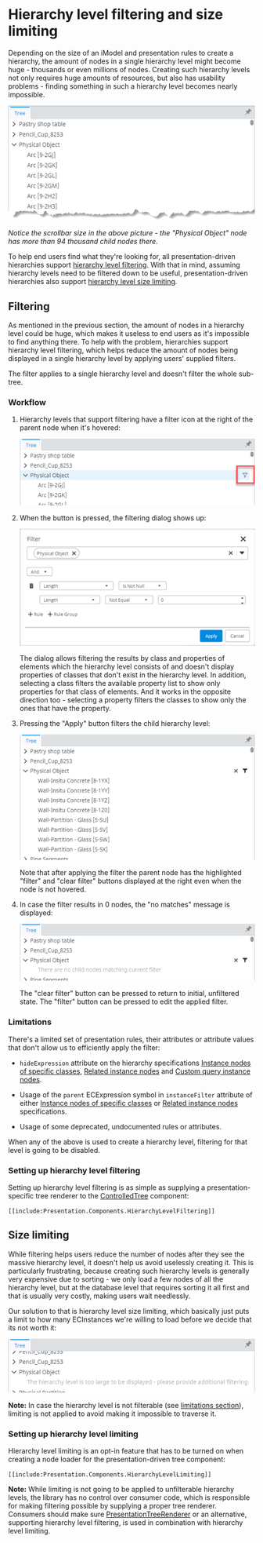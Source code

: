 # Hierarchy level filtering and size limiting

Depending on the size of an iModel and presentation rules to create a hierarchy, the amount of nodes in a single hierarchy level might become huge - thousands or even millions of nodes. Creating such hierarchy levels not only requires huge amounts of resources, but also has usability problems - finding something in such a hierarchy level becomes nearly impossible.

![Huge hierarchy level example](./media/filtering-limiting-problem.png)

*Notice the scrollbar size in the above picture - the "Physical Object" node has more than 94 thousand child nodes there.*

To help end users find what they're looking for, all presentation-driven hierarchies support [hierarchy level filtering](#filtering). With that in mind, assuming hierarchy levels need to be filtered down to be useful, presentation-driven hierarchies also support [hierarchy level size limiting](#size-limiting).

## Filtering

As mentioned in the previous section, the amount of nodes in a hierarchy level could be huge, which makes it useless to end users as it's impossible to find anything there. To help with the problem, hierarchies support hierarchy level filtering, which helps reduce the amount of nodes being displayed in a single hierarchy level by applying users' supplied filters.

The filter applies to a single hierarchy level and doesn't filter the whole sub-tree.

### Workflow

1. Hierarchy levels that support filtering have a filter icon at the right of the parent node when it's hovered:

   ![Filter icon on filterable parent node](./media/filtering-limiting-workflow-1.png)

2. When the button is pressed, the filtering dialog shows up:

   ![Filtering dialog](./media/filtering-limiting-workflow-2.png)

   The dialog allows filtering the results by class and properties of elements which the hierarchy level consists of and doesn't display properties of classes that don't exist in the hierarchy level. In addition, selecting a class filters the available property list to show only properties for that class of elements. And it works in the opposite direction too - selecting a property filters the classes to show only the ones that have the property.

3. Pressing the "Apply" button filters the child hierarchy level:

   ![Applied filter](./media/filtering-limiting-workflow-3.png)

   Note that after applying the filter the parent node has the highlighted "filter" and "clear filter" buttons displayed at the right even when the node is not hovered.

4. In case the filter results in 0 nodes, the "no matches" message is displayed:

   ![No matches for current filter](./media/filtering-limiting-workflow-4.png)

   The "clear filter" button can be pressed to return to initial, unfiltered state. The "filter" button can be pressed to edit the applied filter.

### Limitations

There's a limited set of presentation rules, their attributes or attribute values that don't allow us to efficiently apply the filter:

- `hideExpression` attribute on the hierarchy specifications [Instance nodes of specific classes](./InstanceNodesOfSpecificClasses.md#attribute-hideexpression), [Related instance nodes](./RelatedInstanceNodes.md#attribute-hideexpression) and [Custom query instance nodes](./CustomQueryInstanceNodes.md#attribute-hideexpression).

- Usage of the `parent` ECExpression symbol in `instanceFilter` attribute of either [Instance nodes of specific classes](./InstanceNodesOfSpecificClasses.md#attribute-instancefilter) or [Related instance nodes](./RelatedInstanceNodes.md#attribute-instancefilter) specifications.

- Usage of some deprecated, undocumented rules or attributes.

When any of the above is used to create a hierarchy level, filtering for that level is going to be disabled.

### Setting up hierarchy level filtering

Setting up hierarchy level filtering is as simple as supplying a presentation-specific tree renderer to the [ControlledTree]($components-react) component:

```tsx
[[include:Presentation.Components.HierarchyLevelFiltering]]
```

## Size limiting

While filtering helps users reduce the number of nodes after they see the massive hierarchy level, it doesn't help us avoid uselessly creating it. This is particularly frustrating, because creating such hierarchy levels is generally very expensive due to sorting - we only load a few nodes of all the hierarchy level, but at the database level that requires sorting it all first and that is usually very costly, making users wait needlessly.

Our solution to that is hierarchy level size limiting, which basically just puts a limit to how many ECInstances we're willing to load before we decide that its not worth it:

![Hierarchy level size limiting](./media/filtering-limiting-too-many-nodes.png)

**Note:** In case the hierarchy level is not filterable (see [limitations section](#limitations)), limiting is not applied to avoid making it impossible to traverse it.

### Setting up hierarchy level limiting

Hierarchy level limiting is an opt-in feature that has to be turned on when creating a node loader for the presentation-driven tree component:

```tsx
[[include:Presentation.Components.HierarchyLevelLimiting]]
```

**Note:** While limiting is not going to be applied to unfilterable hierarchy levels, the library has no control over consumer code, which is responsible for making filtering possible by supplying a proper tree renderer. Consumers should make sure [PresentationTreeRenderer]($presentation-components) or an alternative, supporting hierarchy level filtering, is used in combination with hierarchy level limiting.
